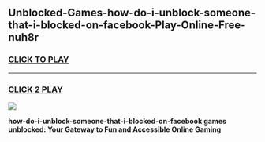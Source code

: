 
## Unblocked-Games-how-do-i-unblock-someone-that-i-blocked-on-facebook-Play-Online-Free-nuh8r
<h3>
<a href="https://premium76.site?title=how-do-i-unblock-someone-that-i-blocked-on-facebook&ref=26A">CLICK TO PLAY</a></h3>
<hr>

<h3>
<a href="https://premium76.site?title=how-do-i-unblock-someone-that-i-blocked-on-facebook&ref=26A">CLICK 2 PLAY</a>
  
</h3>

<a href="https://premium76.site?title=how-do-i-unblock-someone-that-i-blocked-on-facebook&ref=26A"><img src="https://clearcache.store/games.png"></a>


**how-do-i-unblock-someone-that-i-blocked-on-facebook games unblocked: Your Gateway to Fun and Accessible Online Gaming**
